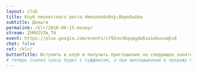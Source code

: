```yaml
---
layout: club
title: Клуб личностного роста Николая&nbsp;Воробьёва
subtitle: Деньги
permalink: /klr/2016-06-15-money/
stream: ZhMdIVZm_T4
event: https://plus.google.com/events/cf92nv36qupgda6va1ebusuq6s8
chat: false
ref: /klr/
buttonTitle: Вступить в клуб и получить приглашение на следующее занятие
# теперь ссылка сразу будет с суффиксом, а при выкладывании в продажу будем добавлять ещё и пару секретных букв в конце
---
```

